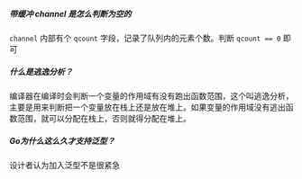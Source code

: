 ##### 带缓冲 channel 是怎么判断为空的

`channel` 内部有个 `qcount` 字段，记录了队列内的元素个数。判断 `qcount == 0` 即可



##### 什么是逃逸分析？

编译器在编译时会判断一个变量的作用域有没有跑出函数范围，这个叫逃逸分析，主要是用来判断把一个变量放在栈上还是放在堆上。如果变量的作用域没有逃出函数范围，就可以分配在栈上，否则就得分配在堆上。



##### Go为什么这么久才支持泛型？

设计者认为加入泛型不是很紧急
